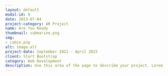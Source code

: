 ```yaml
---
layout: default
modal-id: 9
date: 2023-07-04
project-category: AR Project
name: Are You Ready
thumbnail: submarine.png
img: 
- cabin.png
alt: image-alt
project-date: September 2022 - April 2023
client: Start Bootstrap
category: Web Development
description: Use this area of the page to describe your project. Lorem ipsum dolor sit amet, consectetur adipisicing elit. Mollitia neque assumenda ipsam nihil, molestias magnam, recusandae quos quis inventore quisquam velit asperiores, vitae? Reprehenderit soluta, eos quod consequuntur itaque. Nam.
---
```

